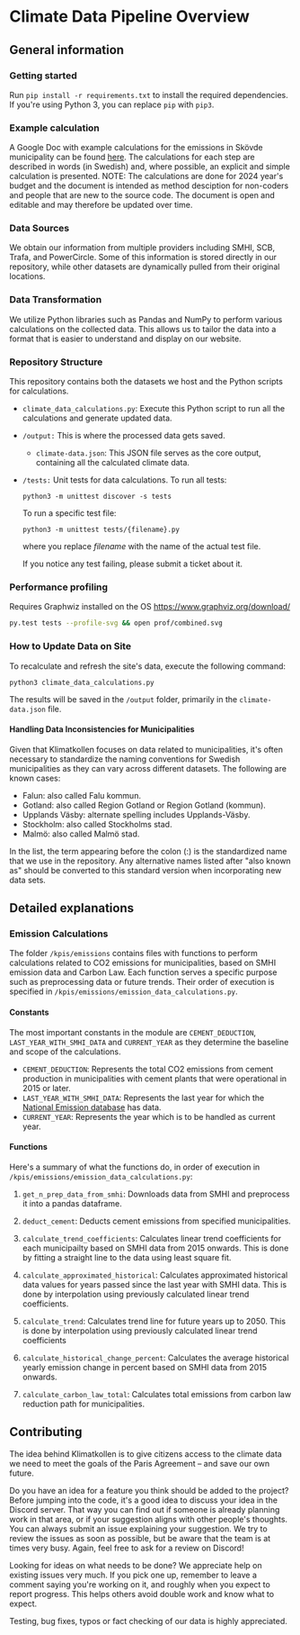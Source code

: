 # Climate Data Pipeline Overview

## General information

### Getting started

Run `pip install -r requirements.txt` to install the required dependencies. If you're using Python 3, you can replace `pip` with `pip3`.

### Example calculation

A Google Doc with example calculations for the emissions in Skövde municipality can be found [here](https://docs.google.com/document/d/1MihysUkfunbV0LjwSUCiGSqWQSo5U03K0RMbRsVBL7U/edit#heading=h.oqnz3ereclbn). The calculations for each step are described in words (in Swedish) and, where possible, an explicit and simple calculation is presented. NOTE: The calculations are done for 2024 year's budget and the document is intended as method desciption for non-coders and people that are new to the source code. The document is open and editable and may therefore be updated over time.

### Data Sources

We obtain our information from multiple providers including SMHI, SCB, Trafa, and PowerCircle. Some of this information is stored directly in our repository, while other datasets are dynamically pulled from their original locations.

### Data Transformation

We utilize Python libraries such as Pandas and NumPy to perform various calculations on the collected data. This allows us to tailor the data into a format that is easier to understand and display on our website.

### Repository Structure

This repository contains both the datasets we host and the Python scripts for calculations.
 - `climate_data_calculations.py`: Execute this Python script to run all the calculations and generate updated data.
- `/output:` This is where the processed data gets saved.
    - `climate-data.json`: This JSON file serves as the core output, containing all the calculated climate data.
- `/tests:` Unit tests for data calculations. To run all tests:

    ```
    python3 -m unittest discover -s tests
    ```

    To run a specific test file:

    ```
    python3 -m unittest tests/{filename}.py
    ```

    where you replace *filename* with the name of the actual test file.
    
    If you notice any test failing, please submit a ticket about it.

### Performance profiling

Requires Graphwiz installed on the OS https://www.graphviz.org/download/
```sh
py.test tests --profile-svg && open prof/combined.svg
```

### How to Update Data on Site

To recalculate and refresh the site's data, execute the following command:

`python3 climate_data_calculations.py`

The results will be saved in the `/output` folder, primarily in the `climate-data.json` file.

#### Handling Data Inconsistencies for Municipalities

Given that Klimatkollen focuses on data related to municipalities, it's often necessary to standardize the naming conventions for Swedish municipalities as they can vary across different datasets. The following are known cases:

- Falun: also called Falu kommun.
- Gotland: also called Region Gotland or Region Gotland (kommun).
- Upplands Väsby: alternate spelling includes Upplands-Väsby.
- Stockholm: also called Stockholms stad.
- Malmö: also called Malmö stad.

In the list, the term appearing before the colon (:) is the standardized name that we use in the repository. Any alternative names listed after "also known as" should be converted to this standard version when incorporating new data sets.

## Detailed explanations

### Emission Calculations 

The folder `/kpis/emissions` contains files with functions to perform calculations related to CO2 emissions for municipalities, based on SMHI emission data and Carbon Law. Each function serves a specific purpose such as preprocessing data or future trends. Their order of execution is specified in `/kpis/emissions/emission_data_calculations.py`.

#### Constants 

The most important constants in the module are `CEMENT_DEDUCTION`, `LAST_YEAR_WITH_SMHI_DATA` and `CURRENT_YEAR` as they determine the baseline and scope of the calculations.

* `CEMENT_DEDUCTION`: Represents the total CO2 emissions from cement production in municipalities with cement plants that were operational in 2015 or later.
* `LAST_YEAR_WITH_SMHI_DATA`: Represents the last year for which the [National Emission database](https://nationellaemissionsdatabasen.smhi.se/) has data.
* `CURRENT_YEAR`: Represents the year which is to be handled as current year.

#### Functions

Here's a summary of what the functions do, in order of execution in `/kpis/emissions/emission_data_calculations.py`:

1. `get_n_prep_data_from_smhi`: Downloads data from SMHI and preprocess it into a pandas dataframe.

2. `deduct_cement`: Deducts cement emissions from specified municipalities.

3. `calculate_trend_coefficients`: Calculates linear trend coefficients for each municipailty based on SMHI data from 2015 onwards. This is done by fitting a straight line to the data using least square fit.

4. `calculate_approximated_historical`: Calculates approximated historical data values for years passed since the last year with SMHI data. This is done by interpolation using previously calculated linear trend coefficients.

5. `calculate_trend`: Calculates trend line for future years up to 2050. This is done by interpolation using previously calculated linear trend coefficients

6. `calculate_historical_change_percent`: Calculates the average historical yearly emission change in percent based on SMHI data from 2015 onwards.

7. `calculate_carbon_law_total`: Calculates total emissions from carbon law reduction path for municipalities.

## Contributing

The idea behind Klimatkollen is to give citizens access to the climate data we need to meet the goals of the Paris Agreement – and save our own future.

Do you have an idea for a feature you think should be added to the project? Before jumping into the code, it's a good idea to discuss your idea in the Discord server. That way you can find out if someone is already planning work in that area, or if your suggestion aligns with other people's thoughts. You can always submit an issue explaining your suggestion. We try to review the issues as soon as possible, but be aware that the team is at times very busy. Again, feel free to ask for a review on Discord!

Looking for ideas on what needs to be done? We appreciate help on existing issues very much. If you pick one up, remember to leave a comment saying you're working on it, and roughly when you expect to report progress. This helps others avoid double work and know what to expect.

Testing, bug fixes, typos or fact checking of our data is highly appreciated.

